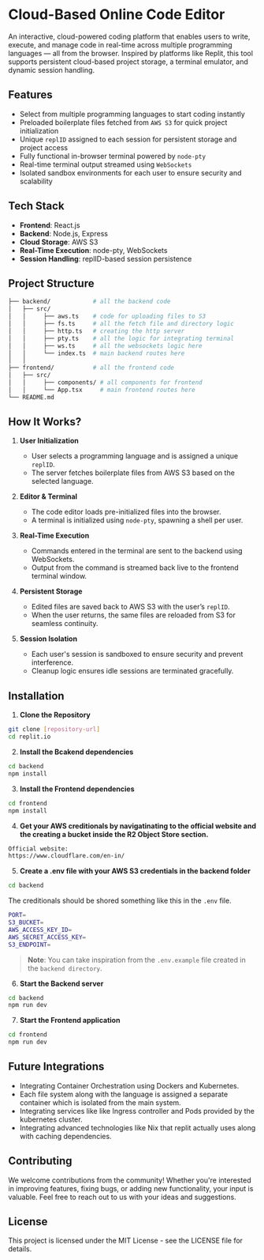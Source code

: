 # Cloud-Based Online Code Editor

An interactive, cloud-powered coding platform that enables users to write, execute, and manage code in real-time across multiple programming languages — all from the browser. Inspired by platforms like Replit, this tool supports persistent cloud-based project storage, a terminal emulator, and dynamic session handling.

## Features

- Select from multiple programming languages to start coding instantly
- Preloaded boilerplate files fetched from `AWS S3` for quick project initialization
- Unique `replID` assigned to each session for persistent storage and project access
- Fully functional in-browser terminal powered by `node-pty`
- Real-time terminal output streamed using `WebSockets`
- Isolated sandbox environments for each user to ensure security and scalability

## Tech Stack

- **Frontend**: React.js
- **Backend**: Node.js, Express
- **Cloud Storage**: AWS S3
- **Real-Time Execution**: node-pty, WebSockets
- **Session Handling**: replID-based session persistence

## Project Structure

```bash
├── backend/            # all the backend code
│   ├── src/           
│   │     ├── aws.ts    # code for uploading files to S3 
│   │     ├── fs.ts     # all the fetch file and directory logic
│   │     ├── http.ts   # creating the http server  
│   │     ├── pty.ts    # all the logic for integrating terminal
│   │     ├── ws.ts     # all the websockets logic here
│   │     └── index.ts  # main backend routes here 
│   │ 
├── frontend/           # all the frontend code 
│   ├── src/        
│   │     ├── components/ # all components for frontend          
│   │     └── App.tsx     # main frontend routes here        
└── README.md
```

## How It Works?

1. **User Initialization**
   - User selects a programming language and is assigned a unique `replID`.
   - The server fetches boilerplate files from AWS S3 based on the selected language.

2. **Editor & Terminal**
   - The code editor loads pre-initialized files into the browser.
   - A terminal is initialized using `node-pty`, spawning a shell per user.

3. **Real-Time Execution**
   - Commands entered in the terminal are sent to the backend using WebSockets.
   - Output from the command is streamed back live to the frontend terminal window.

4. **Persistent Storage**
   - Edited files are saved back to AWS S3 with the user’s `replID`.
   - When the user returns, the same files are reloaded from S3 for seamless continuity.

5. **Session Isolation**
   - Each user's session is sandboxed to ensure security and prevent interference.
   - Cleanup logic ensures idle sessions are terminated gracefully.

## Installation

1. **Clone the Repository**

```bash
git clone [repository-url]
cd replit.io
```

2. **Install the Bcakend dependencies**

```bash
cd backend
npm install
```

3. **Install the Frontend dependencies**

```bash
cd frontend
npm install
```

4. **Get your AWS creditionals by navigatinating to the official website and the creating a bucket inside the R2 Object Store section.**

```bash
Official website: 
https://www.cloudflare.com/en-in/
```

5. **Create a .env file with your AWS S3 credentials in the backend folder**

```bash
cd backend
```

The creditionals should be shored something like this in the `.env` file.

```bash
PORT=
S3_BUCKET=
AWS_ACCESS_KEY_ID=
AWS_SECRET_ACCESS_KEY=
S3_ENDPOINT=
```

> **Note**: You can take inspiration from the `.env.example` file  created in the `backend directory`.

6. **Start the Backend server**

```bash
cd backend
npm run dev
```

7. **Start the Frontend application**

```bash
cd frontend
npm run dev
```

## Future Integrations

- Integrating Container Orchestration using Dockers and Kubernetes.
- Each file system along with the language is assigned a separate container which is isolated from the main system. 
- Integrating services like like Ingress controller and Pods provided by the kubernetes cluster.
- Integrating advanced technologies like Nix that replit actually uses along with caching dependencies.


## Contributing

We welcome contributions from the community! Whether you're interested in improving features, fixing bugs, or adding new functionality, your input is valuable. Feel free to reach out to us with your ideas and suggestions.

## License
This project is licensed under the MIT License - see the LICENSE file for details.